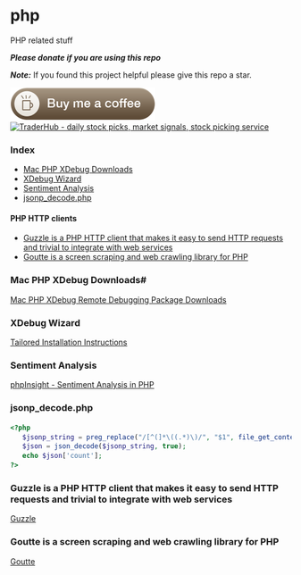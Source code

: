 # php
PHP related stuff

***Please donate if you are using this repo***

***Note:*** If you found this project helpful please give this repo a star.

<a href="https://www.paypal.com/cgi-bin/webscr?cmd=_s-xclick&hosted_button_id=C2HFZWSUPV47Q" target="_blank">
  <img src="https://raw.githubusercontent.com/Blah2014/phonegap-inmobi-plugin/gh-pages/images/BuymeaCoffee.png" border="0" name="submit" alt="PayPal - The safer, easier way to pay online!" />
</a>

<a href="http://traderhub.info" target="_blank">
  <img src="http://traderhub.info/images/AD.jpg" border="0" name="submit" alt="TraderHub - daily stock picks, market signals, stock picking service" />
</a>

### Index
* [Mac PHP XDebug Downloads](#mac-php-xdebug-downloads)
* [XDebug Wizard](#xdebug-wizard)
* [Sentiment Analysis](#sentiment-analysis)
* [jsonp_decode.php](#user-content-jsonp_decodephp)

#### PHP HTTP clients
* [Guzzle is a PHP HTTP client that makes it easy to send HTTP requests and trivial to integrate with web services](#user-content-guzzle-is-a-php-http-client-that-makes-it-easy-to-send-http-requests-and-trivial-to-integrate-with-web-services)
* [Goutte is a screen scraping and web crawling library for PHP](#user-content-goutte-is-a-screen-scraping-and-web-crawling-library-for-php)

### Mac PHP XDebug Downloads#
[Mac PHP XDebug Remote Debugging Package Downloads](http://code.activestate.com/komodo/remotedebugging/)

### XDebug Wizard
[Tailored Installation Instructions](https://xdebug.org/wizard.php)

### Sentiment Analysis
[phpInsight - Sentiment Analysis in PHP](https://github.com/JWHennessey/phpInsight)

### jsonp_decode.php
```php
<?php
   $jsonp_string = preg_replace("/[^(]*\((.*)\)/", "$1", file_get_contents("http://api.pinterest.com/v1/urls/count.json?callback=receiveCount&url=http://9gag.com/"));
   $json = json_decode($jsonp_string, true);
   echo $json['count'];
?>
```

### Guzzle is a PHP HTTP client that makes it easy to send HTTP requests and trivial to integrate with web services
[Guzzle](https://github.com/guzzle/guzzle)
### Goutte is a screen scraping and web crawling library for PHP
[Goutte](https://github.com/FriendsOfPHP/Goutte)
